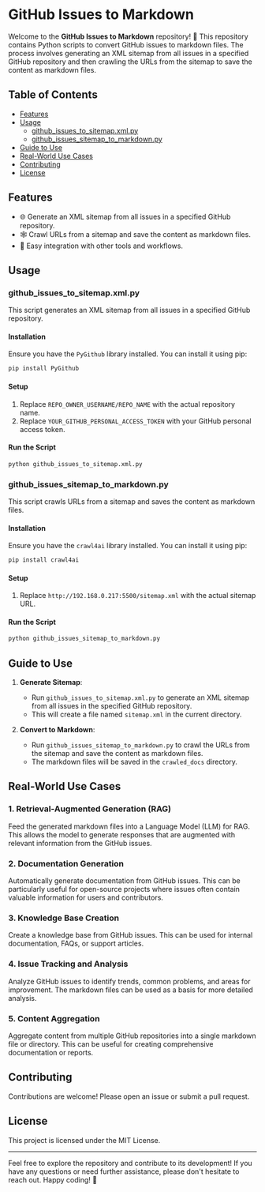 # GitHub Issues to Markdown

Welcome to the **GitHub Issues to Markdown** repository! 🚀 This repository contains Python scripts to convert GitHub issues to markdown files. The process involves generating an XML sitemap from all issues in a specified GitHub repository and then crawling the URLs from the sitemap to save the content as markdown files.

## Table of Contents

- [Features](#features)
- [Usage](#usage)
  - [github_issues_to_sitemap.xml.py](#github_issues_to_sitemapxmlpy)
  - [github_issues_sitemap_to_markdown.py](#github_issues_sitemap_to_markdownpy)
- [Guide to Use](#guide-to-use)
- [Real-World Use Cases](#real-world-use-cases)
- [Contributing](#contributing)
- [License](#license)

## Features

- 🌐 Generate an XML sitemap from all issues in a specified GitHub repository.
- 🕸️ Crawl URLs from a sitemap and save the content as markdown files.
- 🔄 Easy integration with other tools and workflows.

## Usage

### github_issues_to_sitemap.xml.py

This script generates an XML sitemap from all issues in a specified GitHub repository.

#### Installation

Ensure you have the `PyGithub` library installed. You can install it using pip:
```sh
pip install PyGithub
```

#### Setup

1. Replace `REPO_OWNER_USERNAME/REPO_NAME` with the actual repository name.
2. Replace `YOUR_GITHUB_PERSONAL_ACCESS_TOKEN` with your GitHub personal access token.

#### Run the Script

```sh
python github_issues_to_sitemap.xml.py
```

### github_issues_sitemap_to_markdown.py

This script crawls URLs from a sitemap and saves the content as markdown files.

#### Installation

Ensure you have the `crawl4ai` library installed. You can install it using pip:
```sh
pip install crawl4ai
```

#### Setup

1. Replace `http://192.168.0.217:5500/sitemap.xml` with the actual sitemap URL.

#### Run the Script

```sh
python github_issues_sitemap_to_markdown.py
```

## Guide to Use

1. **Generate Sitemap**:
   - Run `github_issues_to_sitemap.xml.py` to generate an XML sitemap from all issues in the specified GitHub repository.
   - This will create a file named `sitemap.xml` in the current directory.

2. **Convert to Markdown**:
   - Run `github_issues_sitemap_to_markdown.py` to crawl the URLs from the sitemap and save the content as markdown files.
   - The markdown files will be saved in the `crawled_docs` directory.

## Real-World Use Cases

### 1. **Retrieval-Augmented Generation (RAG)**

Feed the generated markdown files into a Language Model (LLM) for RAG. This allows the model to generate responses that are augmented with relevant information from the GitHub issues.

### 2. **Documentation Generation**

Automatically generate documentation from GitHub issues. This can be particularly useful for open-source projects where issues often contain valuable information for users and contributors.

### 3. **Knowledge Base Creation**

Create a knowledge base from GitHub issues. This can be used for internal documentation, FAQs, or support articles.

### 4. **Issue Tracking and Analysis**

Analyze GitHub issues to identify trends, common problems, and areas for improvement. The markdown files can be used as a basis for more detailed analysis.

### 5. **Content Aggregation**

Aggregate content from multiple GitHub repositories into a single markdown file or directory. This can be useful for creating comprehensive documentation or reports.

## Contributing

Contributions are welcome! Please open an issue or submit a pull request.

## License

This project is licensed under the MIT License.

---

Feel free to explore the repository and contribute to its development! If you have any questions or need further assistance, please don't hesitate to reach out. Happy coding! 🌟